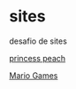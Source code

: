 # sites
desafio de sites

<a href="https://gabigg03.github.io/sites/peach/index.html">princess peach</a>

<a href="https://gabigg03.github.io/sites/mario/form.html">Mario Games</a>